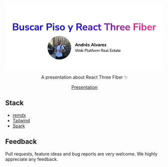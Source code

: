 <p align="center">
  <img alt="logo" src="/public/images/cover.png" width="620">
</p>

<p align="center">
  A presentation about React Three Fiber ✨
</p>

<p align="center">
  <a href="https://buscar-piso-rtf.vercel.app/" target="_blank">Presentation<a/>
</p>

## Stack

- [remdx](https://github.com/cpojer/remdx)
- [Tailwind](https://tailwindcss.com/)
- [Spark](https://github.com/adevinta/spark)

## Feedback

Pull requests, feature ideas and bug reports are very welcome. We highly appreciate any feedback.
